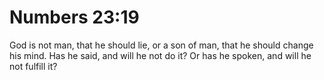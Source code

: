 # Numbers 23:19

God is not man, that he should lie, or a son of man, that he should change his mind. Has he said, and will he not do it? Or has he spoken, and will he not fulfill it?
